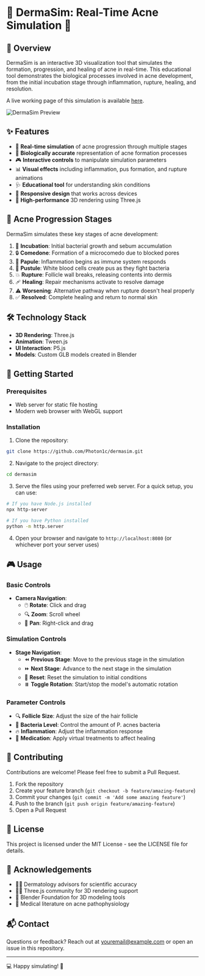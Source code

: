 # 🔬 DermaSim: Real-Time Acne Simulation 🧫

## 🌟 Overview

DermaSim is an interactive 3D visualization tool that simulates the formation, progression, and healing of acne in real-time. This educational tool demonstrates the biological processes involved in acne development, from the initial incubation stage through inflammation, rupture, healing, and resolution.

A live working page of this simulation is available [here](https://cheddarbutler.com/threejs/dermasim/).

![DermaSim Preview](preview.png)

## ✨ Features

- 🔄 **Real-time simulation** of acne progression through multiple stages
- 🧪 **Biologically accurate** representation of acne formation processes
- 🎮 **Interactive controls** to manipulate simulation parameters
- 📊 **Visual effects** including inflammation, pus formation, and rupture animations
- 🩺 **Educational tool** for understanding skin conditions
- 📱 **Responsive design** that works across devices
- 🚀 **High-performance** 3D rendering using Three.js

## 🔄 Acne Progression Stages

DermaSim simulates these key stages of acne development:

1. 🌱 **Incubation**: Initial bacterial growth and sebum accumulation
2. 🔒 **Comedone**: Formation of a microcomedo due to blocked pores
3. 🔴 **Papule**: Inflammation begins as immune system responds
4. 💛 **Pustule**: White blood cells create pus as they fight bacteria
5. 💥 **Rupture**: Follicle wall breaks, releasing contents into dermis
6. 🩹 **Healing**: Repair mechanisms activate to resolve damage
7. ⚠️ **Worsening**: Alternative pathway when rupture doesn't heal properly
8. ✅ **Resolved**: Complete healing and return to normal skin

## 🛠️ Technology Stack

- **3D Rendering**: Three.js
- **Animation**: Tween.js
- **UI Interaction**: P5.js
- **Models**: Custom GLB models created in Blender

## 🚀 Getting Started

### Prerequisites

- Web server for static file hosting
- Modern web browser with WebGL support

### Installation

1. Clone the repository:
```bash
git clone https://github.com/Photon1c/dermasim.git
```

2. Navigate to the project directory:
```bash
cd dermasim
```

3. Serve the files using your preferred web server. For a quick setup, you can use:
```bash
# If you have Node.js installed
npx http-server

# If you have Python installed
python -m http.server
```

4. Open your browser and navigate to `http://localhost:8080` (or whichever port your server uses)

## 🎮 Usage

### Basic Controls

- **Camera Navigation**:
  - 🖱️ **Rotate**: Click and drag
  - 🔍 **Zoom**: Scroll wheel
  - 🤚 **Pan**: Right-click and drag

### Simulation Controls

- **Stage Navigation**:
  - ⏪ **Previous Stage**: Move to the previous stage in the simulation
  - ⏩ **Next Stage**: Advance to the next stage in the simulation
  - 🔄 **Reset**: Reset the simulation to initial conditions
  - ⏸️ **Toggle Rotation**: Start/stop the model's automatic rotation

### Parameter Controls

- 🔍 **Follicle Size**: Adjust the size of the hair follicle
- 🦠 **Bacteria Level**: Control the amount of P. acnes bacteria
- 🔥 **Inflammation**: Adjust the inflammation response
- 💉 **Medication**: Apply virtual treatments to affect healing

## 🤝 Contributing

Contributions are welcome! Please feel free to submit a Pull Request.

1. Fork the repository
2. Create your feature branch (`git checkout -b feature/amazing-feature`)
3. Commit your changes (`git commit -m 'Add some amazing feature'`)
4. Push to the branch (`git push origin feature/amazing-feature`)
5. Open a Pull Request

## 📝 License

This project is licensed under the MIT License - see the LICENSE file for details.

## 🙏 Acknowledgements

- 👩‍🔬 Dermatology advisors for scientific accuracy
- 👨‍💻 Three.js community for 3D rendering support
- 🎨 Blender Foundation for 3D modeling tools
- 🧬 Medical literature on acne pathophysiology

## 📬 Contact

Questions or feedback? Reach out at youremail@example.com or open an issue in this repository.

---

💻 Happy simulating! 🔬
